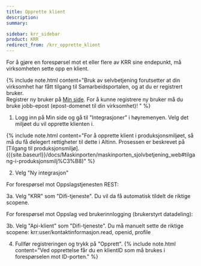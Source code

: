 ```yaml
---
title: Opprette klient
description:
summary:

sidebar: krr_sidebar
product: KRR
redirect_from: /krr_opprette_klient
---
```


For å gjøre en forespørsel mot et eller flere av KRR sine endepunkt, må virksomheten sette opp en klient. 


{% include note.html content="Bruk av selvbetjening forutsetter at din virksomhet har fått tilgang til Samarbeidsportalen, og at du er registrert bruker.  
Registrer ny bruker på [Min side](https://user.difi.no/auth/realms/difi/protocol/openid-connect/auth?client_id=samarbeid-lukket&response_type=code&scope=openid%20email%20profile&redirect_uri=https%3A//minside-samarbeid.digdir.no/openid-connect/difi_user_login&state=vjHgvGh7mAqpRsxRjcjrR4EWSMs7-NMSafbdrkmHdqY).
For å kunne registrere ny bruker må du bruke jobb-epost (epost-domenet til din virksomhet)! " %}

1. Logg inn på Min side og gå til "Integrasjoner" i høyremenyen. Velg det miljøet du vil opprette klienten i.
  
{% include note.html content="For å opprette klient i produksjonsmiljøet, så må du få delegert rettigheter til dette i Altinn. Prosessen er beskrevet på [Tilgang til produksjonsmiljø].({{site.baseurl}}/docs/Maskinporten/maskinporten_sjolvbetjening_web#tilgang-i-produksjonsmilj%C3%B8)" %}

2. Velg "Ny integrasjon"

For forespørsel mot Oppslagstjenesten REST: 

3a. Velg "KRR" som "Difi-tjeneste". Du vil da få automatisk tildelt de riktige scopene.

For forespørsel mot Oppslag ved brukerinnlogging (brukerstyrt datadeling):

3b. Velg "Api-klient" som "Difi-tjeneste". Du må manuelt sette de riktige scopene:
krr:user/kontaktinformasjon.read, openid, profile

4. Fullfør registreringen og trykk på "Opprett".
{% include note.html content="Ved opprettelse får du en klientID som må brukes i forespørselen mot ID-porten." %}
